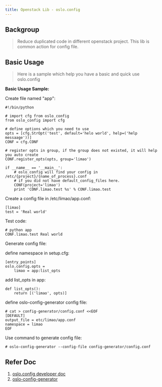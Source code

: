 ```yaml
---
title: Openstack Lib - oslo.config
---
```

## Backgroup
> Reduce duplicated code in different openstack project. This lib is common action for config file.

## Basic Usage
> Here is a sample which help you have a basic and quick use oslo.config

**Basic Usage Sample:**

Create file named "app":

    #!/bin/python

    # import cfg from oslo_config
    from oslo_config import cfg

    # define options which you need to use
    opts = [cfg.StrOpt('test', default='helo world', help=('help messaage'))]
    CONF = cfg.CONF

    # register opts in group, if the group does not existed, it will help you auto create
    CONF.register_opts(opts, group='limao')

    if __name__ == '__main__':
        # oslo_config will find your config in /etc/{project}/{name_of_process}.conf
        # if you did not have default_config_files here.
        CONF(project='limao')
        print 'CONF.limao.test %s' % CONF.limao.test


Create a config file in /etc/limao/app.conf:

    [limao]
    test = 'Real world'

Test code:

    # python app
    CONF.limao.test Real world

Generate config file:

define namespace in setup.cfg:

    [entry_points]
    oslo.config.opts =
        limao = app:list_opts

add list_opts in app:

    def list_opts():
        return [('limao', opts)]

define oslo-config-generator config file:

    # cat > config-generator/config.conf <<EOF
    [DEFAULT]
    output_file = etc/limao/app.conf
    namespace = limao
    EOF

Use command to generate config file:

    # oslo-config-generator --config-file config-generator/config.conf


## Refer Doc
1. [oslo.config developer doc](http://docs.openstack.org/developer/oslo.config/cfg.html)
2. [oslo-config-generator](http://docs.openstack.org/developer/oslo.config/generator.html)
